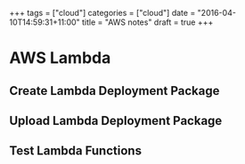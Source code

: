 +++
tags = ["cloud"]
categories = ["cloud"]
date = "2016-04-10T14:59:31+11:00"
title = "AWS notes"
draft = true
+++

# AWS Lambda

## Create Lambda Deployment Package 

## Upload Lambda Deployment Package 

## Test Lambda Functions


